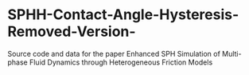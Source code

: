 # SPHH-Contact-Angle-Hysteresis-Removed-Version-
Source code and data for the paper Enhanced SPH Simulation of Multi-phase Fluid Dynamics through Heterogeneous Friction Models
